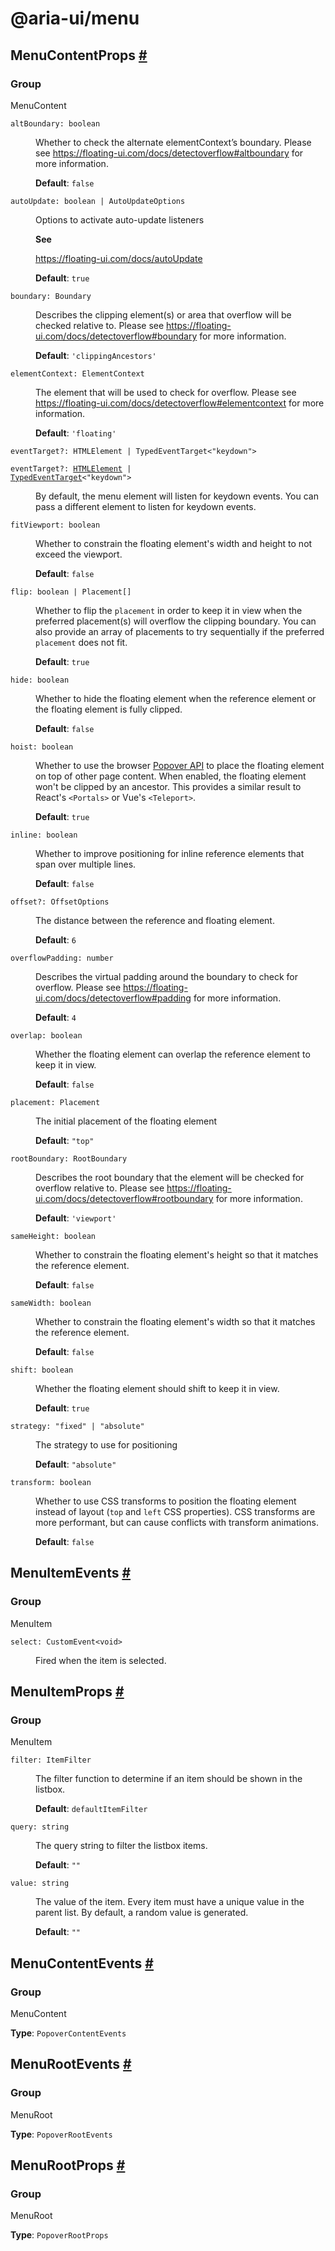 # @aria-ui/menu

## MenuContentProps <a id="menu-content-props" href="#menu-content-props">#</a>

### Group

MenuContent

<dl>

<dt>

`altBoundary: boolean`

</dt>

<dd>

Whether to check the alternate elementContext’s boundary. Please see https://floating-ui.com/docs/detectoverflow#altboundary for more information.

**Default**: `false`

</dd>

<dt>

`autoUpdate: boolean | AutoUpdateOptions`

</dt>

<dd>

Options to activate auto-update listeners

**See**

https://floating-ui.com/docs/autoUpdate

**Default**: `true`

</dd>

<dt>

`boundary: Boundary`

</dt>

<dd>

Describes the clipping element(s) or area that overflow will be checked relative to. Please see https://floating-ui.com/docs/detectoverflow#boundary for more information.

**Default**: `'clippingAncestors'`

</dd>

<dt>

`elementContext: ElementContext`

</dt>

<dd>

The element that will be used to check for overflow. Please see https://floating-ui.com/docs/detectoverflow#elementcontext for more information.

**Default**: `'floating'`

</dd>

<dt>

`eventTarget?: HTMLElement | TypedEventTarget<"keydown">`

<code>eventTarget?: <a href="https://example.com">HTMLElement</a> | <a href="https://example.com">TypedEventTarget</a><"keydown"></code>

</dt>

<dd>

By default, the menu element will listen for keydown events. You can pass a different element to listen for keydown events.

</dd>

<dt>

`fitViewport: boolean`

</dt>

<dd>

Whether to constrain the floating element's width and height to not exceed the viewport.

**Default**: `false`

</dd>

<dt>

`flip: boolean | Placement[]`

</dt>

<dd>

Whether to flip the `placement` in order to keep it in view when the preferred placement(s) will overflow the clipping boundary. You can also provide an array of placements to try sequentially if the preferred `placement` does not fit.

**Default**: `true`

</dd>

<dt>

`hide: boolean`

</dt>

<dd>

Whether to hide the floating element when the reference element or the floating element is fully clipped.

**Default**: `false`

</dd>

<dt>

`hoist: boolean`

</dt>

<dd>

Whether to use the browser [Popover API](https://developer.mozilla.org/en-US/docs/Web/API/Popover_API) to place the floating element on top of other page content. When enabled, the floating element won't be clipped by an ancestor. This provides a similar result to React's `<Portals>` or Vue's `<Teleport>`.

**Default**: `true`

</dd>

<dt>

`inline: boolean`

</dt>

<dd>

Whether to improve positioning for inline reference elements that span over multiple lines.

**Default**: `false`

</dd>

<dt>

`offset?: OffsetOptions`

</dt>

<dd>

The distance between the reference and floating element.

**Default**: `6`

</dd>

<dt>

`overflowPadding: number`

</dt>

<dd>

Describes the virtual padding around the boundary to check for overflow. Please see https://floating-ui.com/docs/detectoverflow#padding for more information.

**Default**: `4`

</dd>

<dt>

`overlap: boolean`

</dt>

<dd>

Whether the floating element can overlap the reference element to keep it in view.

**Default**: `false`

</dd>

<dt>

`placement: Placement`

</dt>

<dd>

The initial placement of the floating element

**Default**: `"top"`

</dd>

<dt>

`rootBoundary: RootBoundary`

</dt>

<dd>

Describes the root boundary that the element will be checked for overflow relative to. Please see https://floating-ui.com/docs/detectoverflow#rootboundary for more information.

**Default**: `'viewport'`

</dd>

<dt>

`sameHeight: boolean`

</dt>

<dd>

Whether to constrain the floating element's height so that it matches the reference element.

**Default**: `false`

</dd>

<dt>

`sameWidth: boolean`

</dt>

<dd>

Whether to constrain the floating element's width so that it matches the reference element.

**Default**: `false`

</dd>

<dt>

`shift: boolean`

</dt>

<dd>

Whether the floating element should shift to keep it in view.

**Default**: `true`

</dd>

<dt>

`strategy: "fixed" | "absolute"`

</dt>

<dd>

The strategy to use for positioning

**Default**: `"absolute"`

</dd>

<dt>

`transform: boolean`

</dt>

<dd>

Whether to use CSS transforms to position the floating element instead of layout (`top` and `left` CSS properties). CSS transforms are more performant, but can cause conflicts with transform animations.

**Default**: `false`

</dd>

</dl>

## MenuItemEvents <a id="menu-item-events" href="#menu-item-events">#</a>

### Group

MenuItem

<dl>

<dt>

`select: CustomEvent<void>`

</dt>

<dd>

Fired when the item is selected.

</dd>

</dl>

## MenuItemProps <a id="menu-item-props" href="#menu-item-props">#</a>

### Group

MenuItem

<dl>

<dt>

`filter: ItemFilter`

</dt>

<dd>

The filter function to determine if an item should be shown in the listbox.

**Default**: `defaultItemFilter`

</dd>

<dt>

`query: string`

</dt>

<dd>

The query string to filter the listbox items.

**Default**: `""`

</dd>

<dt>

`value: string`

</dt>

<dd>

The value of the item. Every item must have a unique value in the parent list. By default, a random value is generated.

**Default**: `""`

</dd>

</dl>

## MenuContentEvents <a id="menu-content-events" href="#menu-content-events">#</a>

### Group

MenuContent

**Type**: `PopoverContentEvents`

## MenuRootEvents <a id="menu-root-events" href="#menu-root-events">#</a>

### Group

MenuRoot

**Type**: `PopoverRootEvents`

## MenuRootProps <a id="menu-root-props" href="#menu-root-props">#</a>

### Group

MenuRoot

**Type**: `PopoverRootProps`
